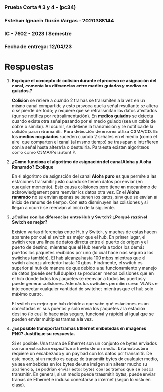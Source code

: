 ﻿### Prueba Corta # 3 y 4 - (pc34)
### Esteban Ignacio Durán Vargas - 2020388144
### IC - 7602 - 2023 I Semestre
### Fecha de entrega: 12/04/23



#  Respuestas

 1. **Explique el concepto de colisión durante el proceso de asignación del canal, comente las diferencias entre medios guiados y medios no guiados.?**

	**Colisión** se refiere a cuando 2 tramas se transmiten a la vez en un mismo canal compartido y esto provoca que la señal resultante se altera o se pierde del todo; y requiere que se retransmitan los datos afectados (que se notifica por retroalimentación). En **medios guiados** se detecta cuando existe otra señal pasando por el medio guiado (sea un cable de cobre o similar). Al ocurrir, se detiene la transmisión y se notifica de la colisión para retransmitir. Para detección de errores utiliza CSMA/CD. En los **medios no guiados** suceden cuando 2 señales en el medio (como el aire) que comparten el canal (al mismo tiempo) se traslapan e interfieren con la señal hasta alterarla o destruirla. Para esta existen algoritmos como como CSMA/Persistent P. 


 2. **¿Como funciona el algoritmo de asignación del canal Aloha y Aloha Ranurado? Explique**

	En el algoritmo de asignación del canal **Aloha puro** es que permite a las estaciones transmitir justo cuando se tienen datos por enviar (en cualquier momento). Esto causa colisiones pero tiene un mecanismo de acknowledgement para reenviar los datos otra vez. En el **Aloha ranurado** no se envían apenas se tienen los datos, sino que se envían al inicio de ranuras de tiempo. Con esto disminuyen las colisiones y si llegan a ocurrir se reenvían al inicio de la siguiente.
	

 3. **¿Cuáles son las diferencias entre Hub y Switch? ¿Porqué razón el Switch es mejor?**

	Existen varias diferencias entre Hub y Switch, y muchas de estas hacen aparente por qué el switch es mejor que el hub. En primer lugar, el switch crea una línea de datos directa entre el puerto de origen y el puerto de destino, mientras que el Hub reenvía a todos los demás puertos los paquetes recibidos por uno (lo cual hace más seguro a los switches también). El hub alcanza hasta 100 mbps mientras que el switch alcanza alrededor hasta 10 gbps. Finalmente, el switch es superior al hub de manera de que debido a su funcionamiento y manejo de datos (puede ser full duplex) se producen menos colisiones que en el hub donde todos los paquetes se reenvian a todos los puertos y puede generar colisiones. Además los switches permiten crear VLANs e interconectar cualquier cantidad de switches mientras que el hub solo máximo cuatro.  

	El switch es mejor que hub debido a que sabe qué estaciones están conectadas en sus puertos y solo envía los paquetes a la estación destino (lo cual lo hace más seguro, funcional y rápido) al igual que se pueden enviar múltiples tramas a la vez.

 4. **¿Es posible transportar tramas Ethernet embebidas en imágenes PNG? Justifique su respuesta.**

	Si es posible. Una trama de Ethernet son un conjunto de bytes enviados con una estructura específica a través de un medio. Esta estructura requiere un encabezado y un payload con los datos por transmitir. De este modo, si un medio es capaz de transmitir bytes de cualquier medio, ya sea embebidas en los bytes de una imágen sin alterar mucho su apariencia, se podrían enviar estos bytes con las tramas que se busca transmitir. En general, si un medio puede transmitir bytes, puede enviar tramas de Ethernet e incluso conectarse a internet (según lo visto en clase).